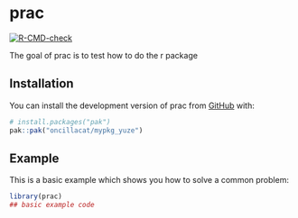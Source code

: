 # prac

<!-- badges: start -->

[![R-CMD-check](https://github.com/oncillacat/mypkg_yuze/actions/workflows/R-CMD-check.yaml/badge.svg)](https://github.com/oncillacat/mypkg_yuze/actions/workflows/R-CMD-check.yaml)
<!-- badges: end -->

The goal of prac is to test how to do the r package

## Installation

You can install the development version of prac from [GitHub](https://github.com/) with:

``` r
# install.packages("pak")
pak::pak("oncillacat/mypkg_yuze")
```

## Example

This is a basic example which shows you how to solve a common problem:

``` r
library(prac)
## basic example code
```
